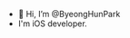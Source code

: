 - 👋 Hi, I’m @ByeongHunPark
- I'm iOS developer.

<!---
ByeongHunPark/ByeongHunPark is a ✨ special ✨ repository because its `README.md` (this file) appears on your GitHub profile.
You can click the Preview link to take a look at your changes.
--->
